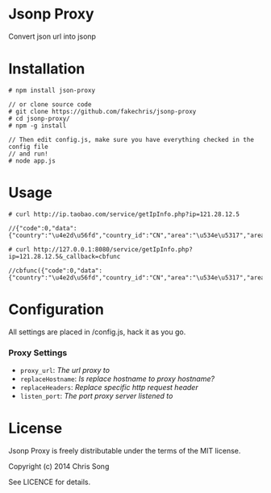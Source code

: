 Jsonp Proxy
============

Convert json url into jsonp

Installation
=====

```
# npm install json-proxy

// or clone source code
# git clone https://github.com/fakechris/jsonp-proxy
# cd jsonp-proxy/
# npm -g install

// Then edit config.js, make sure you have everything checked in the config file
// and run!
# node app.js
```

Usage
=====

```
# curl http://ip.taobao.com/service/getIpInfo.php?ip=121.28.12.5

//{"code":0,"data":{"country":"\u4e2d\u56fd","country_id":"CN","area":"\u534e\u5317","area_id":"100000","region":"\u6cb3\u5317\u7701","region_id":"130000","city":"\u77f3\u5bb6\u5e84\u5e02","city_id":"130100","county":"","county_id":"-1","isp":"\u8054\u901a","isp_id":"100026","ip":"121.28.12.5"}}

# curl http://127.0.0.1:8080/service/getIpInfo.php?ip=121.28.12.5&_callback=cbfunc

//cbfunc({"code":0,"data":{"country":"\u4e2d\u56fd","country_id":"CN","area":"\u534e\u5317","area_id":"100000","region":"\u6cb3\u5317\u7701","region_id":"130000","city":"\u77f3\u5bb6\u5e84\u5e02","city_id":"130100","county":"","county_id":"-1","isp":"\u8054\u901a","isp_id":"100026","ip":"121.28.12.5"}})

```

Configuration
=============

All settings are placed in /config.js, hack it as you go.

### Proxy Settings

- ``proxy_url``: *The url proxy to*
- ``replaceHostname``: *Is replace hostname to proxy hostname?*
- ``replaceHeaders``: *Replace specific http request header*
- ``listen_port``: *The port proxy server listened to*

License
=======
Jsonp Proxy is freely distributable under the terms of the MIT license.

Copyright (c) 2014 Chris Song

See LICENCE for details.
